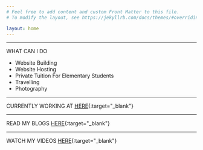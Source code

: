 ```yaml
---
# Feel free to add content and custom Front Matter to this file.
# To modify the layout, see https://jekyllrb.com/docs/themes/#overriding-theme-defaults

layout: home
---
```

---
WHAT CAN I DO

* Website Building 
* Website Hosting
* Private Tuition For Elementary Students
* Travelling
* Photography

---
CURRENTLY WORKING AT [HERE](https://www.thoughtworks.com/){:target="_blank"}

---
READ MY BLOGS [HERE](https://medium.com/@sagarmaurya){:target="_blank"}

---
WATCH MY VIDEOS [HERE](https://www.youtube.com/channel/UCM8aAjB6FLel0utMFQXLT6g){:target="_blank"}

